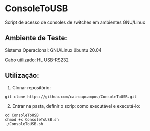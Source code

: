 # ConsoleToUSB
Script de acesso de consoles de switches em ambientes GNU/Linux 

## Ambiente de Teste:

Sistema Operacional: GNU/Linux Ubuntu 20.04

Cabo utilizado: HL USB-RS232

## Utilização:

1. Clonar repositório:
```
git clone https://github.com/cairoapcampos/ConsoleToUSB.git
```
2. Entrar na pasta, definir o script como executável e executá-lo:
```
cd ConsoleToUSB
chmod +x ConsoleToUSB.sh
./ConsoleToUSB.sh
```

